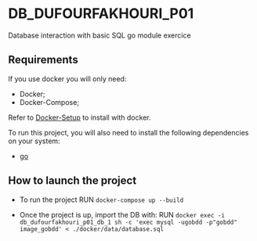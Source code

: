 # DB_DUFOURFAKHOURI_P01
Database interaction with basic SQL go module exercice 

## Requirements

If you use docker you will only need:
* Docker;
* Docker-Compose;

Refer to [Docker-Setup](#docker-setup) to install with docker.

To run this project, you will also need to install the following dependencies on your system:

- [go](https://golang.org/doc/install)

## How to launch the project
* To run the project
RUN `docker-compose up --build`

* Once the project is up, import the DB with:
RUN `docker exec -i db_dufourfakhouri_p01_db_1 sh -c 'exec mysql -ugobdd -p"gobdd" image_gobdd' < ./docker/data/database.sql`

